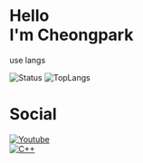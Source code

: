 Hello   
I'm Cheongpark
=============

use langs
    


<p>
    <img alt="Status" src="https://github-readme-stats.vercel.app/api?username=cheongpark&show_icons=true&theme=algolia">
    <img alt="TopLangs" src="https://github-readme-stats.vercel.app/api/top-langs/?username=cheongpark&layout=compact&theme=algolia">
</p>

# Social
[![Youtube](https://img.shields.io/badge/Youtube-FF0000?style=flat-square&logo=youtube&logoColor=white)](https://www.youtube.com/channel/UC4BpXKEys6LmJmDP2C4_qnw)   
[![C++](https://img.shields.io/badge/Discord-7289DA?style=flat-square&logo=discord&logoColor=white)](https://discord.gg/HFe2MA7)